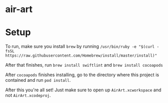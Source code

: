 # air-art

# Setup

To run, make sure you install `brew` by running `/usr/bin/ruby -e "$(curl -fsSL https://raw.githubusercontent.com/Homebrew/install/master/install)"`

After that finishes, run `brew install swiftlint` and `brew install cocoapods`

After `cocoapods` finishes installing, go to the directory where this project is contained and run `pod install`.

After this you're all set! Just make sure to open up `AirArt.xcworkspace` and not `AirArt.xcodeproj`.

